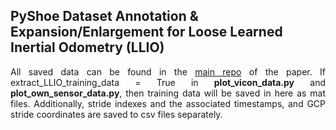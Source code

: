 <h2>PyShoe Dataset Annotation & Expansion/Enlargement for Loose Learned Inertial Odometry (LLIO)</h2>
<p align="justify">All saved data can be found in the <a href="https://github.com/mtahakoroglu/gradient-boosting-based-LLIO">main repo</a> of the paper. If extract_LLIO_training_data = True in <b>plot_vicon_data.py</b> and <b>plot_own_sensor_data.py</b>, then training data will be saved in here as mat files. Additionally, stride indexes and the associated timestamps, and GCP stride coordinates are saved to csv files separately.</p>